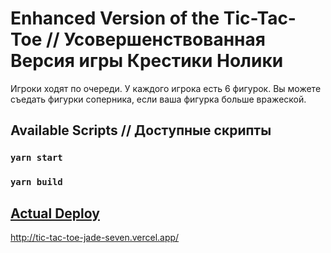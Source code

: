 # Enhanced Version of the Tic-Tac-Toe // Усовершенствованная Версия игры Крестики Нолики
Игроки ходят по очереди. У каждого игрока есть 6 фигурок. Вы можете съедать фигурки соперника, если ваша фигурка больше вражеской.

## Available Scripts // Доступные скрипты

### `yarn start`

### `yarn build`

## [Actual Deploy](http://tic-tac-toe-jade-seven.vercel.app/)
http://tic-tac-toe-jade-seven.vercel.app/
